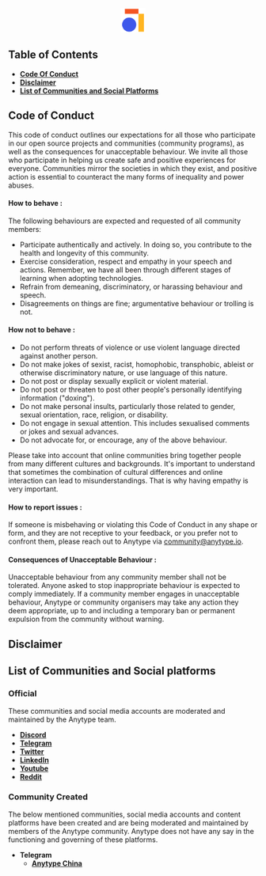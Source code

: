 <p align="center">
  <a href="https://www.anytype.io">
    <img src="assets/anytype-logo.svg" alt="Logo" width="50px" height="50px">
  </a>
</p>

## Table of Contents
- [**Code Of Conduct**](#code-of-conduct)
- [**Disclaimer**](#disclaimer)
- [**List of Communities and Social Platforms**](#list-of-communities-and-social-platforms)

## Code of Conduct
This code of conduct outlines our expectations for all those who participate in our open source projects and communities (community programs), as well as the consequences for unacceptable behaviour. We invite all those who participate in helping us create safe and positive experiences for everyone. Communities mirror the societies in which they exist, and positive action is essential to counteract the many forms of inequality and power abuses. 

#### How to behave :

The following behaviours are expected and requested of all community members:

 - Participate authentically and actively. In doing so, you contribute to the health and longevity of this community.
 - Exercise consideration, respect and empathy in your speech and actions. Remember, we have all been through different stages of learning when adopting technologies.
 - Refrain from demeaning, discriminatory, or harassing behaviour and speech.
 - Disagreements on things are fine; argumentative behaviour or trolling is not.

#### How not to behave :

 - Do not perform threats of violence or use violent language directed against another person.
 - Do not make jokes of sexist, racist, homophobic, transphobic, ableist or otherwise discriminatory nature, or use language of this nature.
 - Do not post or display sexually explicit or violent material.
 - Do not post or threaten to post other people's personally identifying information ("doxing").
 - Do not make personal insults, particularly those related to gender, sexual orientation, race, religion, or disability.
 - Do not engage in sexual attention. This includes sexualised comments or jokes and sexual advances.
 - Do not advocate for, or encourage, any of the above behaviour.

Please take into account that online communities bring together people from many different cultures and backgrounds. It's important to understand that sometimes the combination of cultural differences and online interaction can lead to misunderstandings. That is why having empathy is very important.

#### How to report issues :

If someone is misbehaving or violating this Code of Conduct in any shape or form, and they are not receptive to your feedback, or you prefer not to confront them, please reach out to Anytype via community@anytype.io. 

#### Consequences of Unacceptable Behaviour :

Unacceptable behaviour from any community member shall not be tolerated. Anyone asked to stop inappropriate behaviour is expected to comply immediately. If a community member engages in unacceptable behaviour, Anytype or community organisers may take any action they deem appropriate, up to and including a temporary ban or permanent expulsion from the community without warning.

## Disclaimer
## List of Communities and Social platforms
### Official
These communities and social media accounts are moderated and maintained by the Anytype team.
- [**Discord**](https://discord.gg/kkvvUrSphq)
- [**Telegram**](https://t.me/anytype)
- [**Twitter**](https://twitter.com/anytypelabs)
- [**LinkedIn**](https://www.linkedin.com/company/anytype)
- [**Youtube**](https://www.youtube.com/channel/UCIqBAGm9K8MLS0btbXr9JkQ/featured)
- [**Reddit**](https://www.reddit.com/r/anytype)
### Community Created
The below mentioned communities, social media accounts and content platforms have been created and are being moderated and maintained by members of the Anytype community. Anytype does not have any say in the functioning and governing of these platforms.
- **Telegram**
  - [**Anytype China**](https://t.me/anytype_cn)
